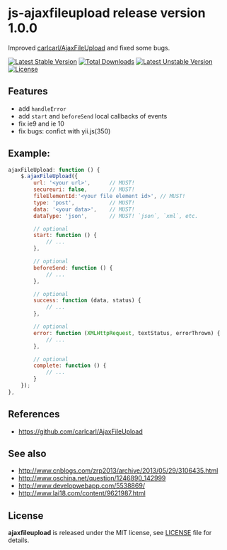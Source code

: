 # js-ajaxfileupload release version 1.0.0

Improved [carlcarl/AjaxFileUpload](https://github.com/carlcarl/AjaxFileUpload) and fixed some bugs.

[![Latest Stable Version](https://poser.pugx.org/yongtiger/js-ajaxfileupload/v/stable)](https://packagist.org/packages/yongtiger/js-ajaxfileupload)
[![Total Downloads](https://poser.pugx.org/yongtiger/js-ajaxfileupload/downloads)](https://packagist.org/packages/yongtiger/js-ajaxfileupload) 
[![Latest Unstable Version](https://poser.pugx.org/yongtiger/js-ajaxfileupload/v/unstable)](https://packagist.org/packages/yongtiger/js-ajaxfileupload)
[![License](https://poser.pugx.org/yongtiger/js-ajaxfileupload/license)](https://packagist.org/packages/yongtiger/js-ajaxfileupload)


## Features

- add `handleError`
- add `start` and `beforeSend` local callbacks of events
- fix ie9 and ie 10
- fix bugs: confict with yii.js(350)


## Example:

```js
ajaxFileUpload: function () {
    $.ajaxFileUpload({
        url: '<your url>',      // MUST! 
        secureuri: false,       // MUST!
        fileElementId:'<your file element id>', // MUST!
        type: 'post',           // MUST!
        data: '<your data>',    // MUST!
        dataType: 'json',       // MUST! `json`, `xml`, etc.

        // optional
        start: function () {
            // ...
        },

        // optional
        beforeSend: function () {
            // ...
        },

        // optional
        success: function (data, status) {
            // ...
        },

        // optional
        error: function (XMLHttpRequest, textStatus, errorThrown) {
            // ...
        },

        // optional
        complete: function () {
            // ...
        }
    });
},
```


## References

- https://github.com/carlcarl/AjaxFileUpload


## See also

- http://www.cnblogs.com/zrp2013/archive/2013/05/29/3106435.html
- http://www.oschina.net/question/1246890_142999
- http://www.developwebapp.com/5538869/
- http://www.lai18.com/content/9621987.html

## License 
**ajaxfileupload** is released under the MIT license, see [LICENSE](https://opensource.org/licenses/MIT) file for details.